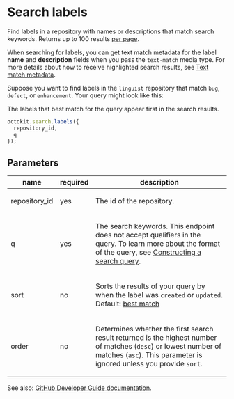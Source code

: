 # Search labels

Find labels in a repository with names or descriptions that match search keywords. Returns up to 100 results [per page](https://developer.github.com/v3/#pagination).

When searching for labels, you can get text match metadata for the label **name** and **description** fields when you pass the `text-match` media type. For more details about how to receive highlighted search results, see [Text match metadata](https://developer.github.com/v3/search/#text-match-metadata).

Suppose you want to find labels in the `linguist` repository that match `bug`, `defect`, or `enhancement`. Your query might look like this:

The labels that best match for the query appear first in the search results.

```js
octokit.search.labels({
  repository_id,
  q
});
```

## Parameters

<table>
  <thead>
    <tr>
      <th>name</th>
      <th>required</th>
      <th>description</th>
    </tr>
  </thead>
  <tbody>
    <tr><td>repository_id</td><td>yes</td><td>

The id of the repository.

</td></tr>
<tr><td>q</td><td>yes</td><td>

The search keywords. This endpoint does not accept qualifiers in the query. To learn more about the format of the query, see [Constructing a search query](https://developer.github.com/v3/search/#constructing-a-search-query).

</td></tr>
<tr><td>sort</td><td>no</td><td>

Sorts the results of your query by when the label was `created` or `updated`. Default: [best match](https://developer.github.com/v3/search/#ranking-search-results)

</td></tr>
<tr><td>order</td><td>no</td><td>

Determines whether the first search result returned is the highest number of matches (`desc`) or lowest number of matches (`asc`). This parameter is ignored unless you provide `sort`.

</td></tr>
  </tbody>
</table>

See also: [GitHub Developer Guide documentation](endpoint.documentationUrl).
